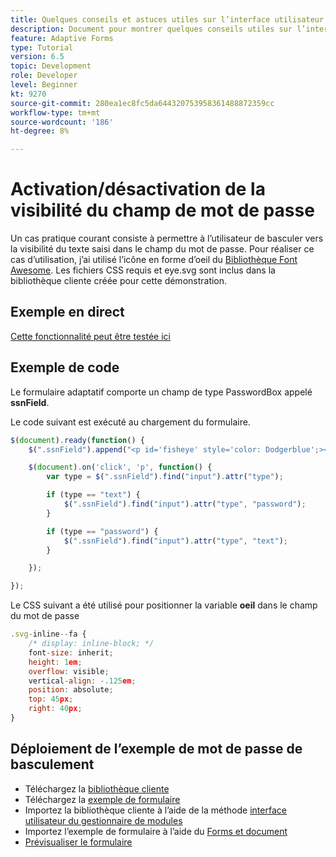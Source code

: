 ```yaml
---
title: Quelques conseils et astuces utiles sur l’interface utilisateur
description: Document pour montrer quelques conseils utiles sur l’interface utilisateur
feature: Adaptive Forms
type: Tutorial
version: 6.5
topic: Development
role: Developer
level: Beginner
kt: 9270
source-git-commit: 280ea1ec8fc5da644320753958361488872359cc
workflow-type: tm+mt
source-wordcount: '186'
ht-degree: 8%

---
```


# Activation/désactivation de la visibilité du champ de mot de passe

Un cas pratique courant consiste à permettre à l’utilisateur de basculer vers la visibilité du texte saisi dans le champ du mot de passe.
Pour réaliser ce cas d’utilisation, j’ai utilisé l’icône en forme d’oeil du [Bibliothèque Font Awesome](https://fontawesome.com/). Les fichiers CSS requis et eye.svg sont inclus dans la bibliothèque cliente créée pour cette démonstration.

## Exemple en direct

[Cette fonctionnalité peut être testée ici](https://forms.enablementadobe.com/content/dam/formsanddocuments/simpleuitips/jcr:content?wcmmode=disabled)

## Exemple de code

Le formulaire adaptatif comporte un champ de type PasswordBox appelé **ssnField**.

Le code suivant est exécuté au chargement du formulaire.

```javascript
$(document).ready(function() {
    $(".ssnField").append("<p id='fisheye' style='color: Dodgerblue';><i class='fa fa-eye'></i></p>");

    $(document).on('click', 'p', function() {
        var type = $(".ssnField").find("input").attr("type");

        if (type == "text") {
            $(".ssnField").find("input").attr("type", "password");
        }

        if (type == "password") {
            $(".ssnField").find("input").attr("type", "text");
        }

    });

});
```

Le CSS suivant a été utilisé pour positionner la variable **oeil** dans le champ du mot de passe

```javascript
.svg-inline--fa {
    /* display: inline-block; */
    font-size: inherit;
    height: 1em;
    overflow: visible;
    vertical-align: -.125em;
    position: absolute;
    top: 45px;
    right: 40px;
}
```

## Déploiement de l’exemple de mot de passe de basculement

* Téléchargez la [bibliothèque cliente](assets/simple-ui-tips.zip)
* Téléchargez la [exemple de formulaire](assets/simple-ui-tricks-form.zip)
* Importez la bibliothèque cliente à l’aide de la méthode [interface utilisateur du gestionnaire de modules](http://localhost:4502/crx/packmgr/index.jsp)
* Importez l’exemple de formulaire à l’aide du [Forms et document](http://localhost:4502/aem/forms.html/content/dam/formsanddocuments)
* [Prévisualiser le formulaire](http://localhost:4502/content/dam/formsanddocuments/simpleuitips/jcr:content?wcmmode=disabled)


